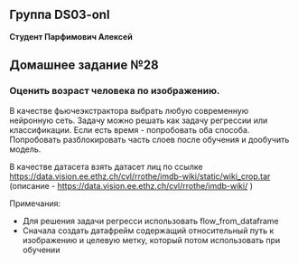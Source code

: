 ## Группа DS03-onl

__Студент Парфимович Алексей__

## Домашнее задание №28

### Оценить возраст человека по изображению. 
В качестве фьючеэкстрактора выбрать любую современную нейронную сеть. Задачу можно решать как задачу регрессии или классификации.
Если есть время - попробовать оба способа. Попробовать разблокировать часть слоев после обучения и дообучить модель.

В качестве датасета взять датасет лиц по ссылке 
https://data.vision.ee.ethz.ch/cvl/rrothe/imdb-wiki/static/wiki_crop.tar
(описание - https://data.vision.ee.ethz.ch/cvl/rrothe/imdb-wiki/ )

Примечания:
- Для решения задачи регресси использовать flow_from_dataframe
- Сначала создать датафрейм содержащий относительный путь к изображению и целевую метку, который потом использовать при обучении